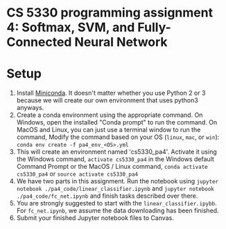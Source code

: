# CS 5330 programming assignment 4: Softmax, SVM, and Fully-Connected Neural Network


# Setup
1. Install [Miniconda](https://conda.io/miniconda.html). It doesn't matter whether you use Python 2 or 3 because we will create our own environment that uses python3 anyways.
2. Create a conda environment using the appropriate command. On Windows, open the installed "Conda prompt" to run the command. On MacOS and Linux, you can just use a terminal window to run the command, Modify the command based on your OS (`linux`, `mac`, or `win`): `conda env create -f pa4_env_<OS>.yml`
3. This will create an environment named 'cs5330_pa4'. Activate it using the Windows command, `activate cs5330_pa4` in the Windows default Command Prompt or the MacOS / Linux command, `conda activate cs5330_pa4` or `source activate cs5330_pa4`
4. We have two parts in this assignment. Run the notebook using `jupyter notebook ./pa4_code/linear_classifier.ipynb` and `jupyter notebook ./pa4_code/fc_net.ipynb` and finish tasks described over there.
5. You are strongly suggested to start with the `linear_classifier.ipybb`. For `fc_net.ipynb`, we assume the data downloading has been finished.
6. Submit your finished Jupyter notebook files to Canvas.